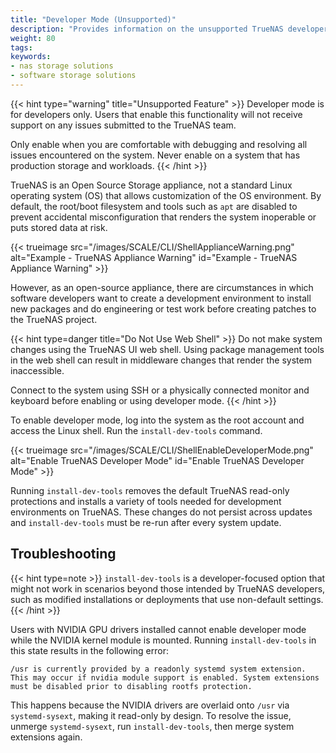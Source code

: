 ```yaml
---
title: "Developer Mode (Unsupported)"
description: "Provides information on the unsupported TrueNAS developer mode and how to enable it."
weight: 80
tags:
keywords:
- nas storage solutions
- software storage solutions
---
```


{{< hint type="warning" title="Unsupported Feature" >}}
Developer mode is for developers only.
Users that enable this functionality will not receive support on any issues submitted to the TrueNAS team.

Only enable when you are comfortable with debugging and resolving all issues encountered on the system.
Never enable on a system that has production storage and workloads.
{{< /hint >}}

TrueNAS is an Open Source Storage appliance, not a standard Linux operating system (OS) that allows customization of the OS environment.
By default, the root/boot filesystem and tools such as `apt` are disabled to prevent accidental misconfiguration that renders the system inoperable or puts stored data at risk.

{{< trueimage src="/images/SCALE/CLI/ShellApplianceWarning.png" alt="Example - TrueNAS Appliance Warning" id="Example - TrueNAS Appliance Warning" >}}

However, as an open-source appliance, there are circumstances in which software developers want to create a development environment to install new packages and do engineering or test work before creating patches to the TrueNAS project.

{{< hint type=danger title="Do Not Use Web Shell" >}}
Do not make system changes using the TrueNAS UI web shell.
Using package management tools in the web shell can result in middleware changes that render the system inaccessible.

Connect to the system using SSH or a physically connected monitor and keyboard before enabling or using developer mode.
{{< /hint >}}

To enable developer mode, log into the system as the root account and access the Linux shell.
Run the `install-dev-tools` command.

{{< trueimage src="/images/SCALE/CLI/ShellEnableDeveloperMode.png" alt="Enable TrueNAS Developer Mode" id="Enable TrueNAS Developer Mode" >}}

Running `install-dev-tools` removes the default TrueNAS read-only protections and installs a variety of tools needed for development environments on TrueNAS.
These changes do not persist across updates and `install-dev-tools` must be re-run after every system update.

## Troubleshooting

{{< hint type=note >}}
`install-dev-tools` is a developer-focused option that might not work in scenarios beyond those intended by TrueNAS developers, such as modified installations or deployments that use non-default settings.
{{< /hint >}}

Users with NVIDIA GPU drivers installed cannot enable developer mode while the NVIDIA kernel module is mounted.
Running `install-dev-tools` in this state results in the following error:  
```
/usr is currently provided by a readonly systemd system extension.
This may occur if nvidia module support is enabled. System extensions
must be disabled prior to disabling rootfs protection.
```
This happens because the NVIDIA drivers are overlaid onto `/usr` via `systemd-sysext`, making it read-only by design.
To resolve the issue, unmerge `systemd-sysext`, run `install-dev-tools`, then merge system extensions again.
